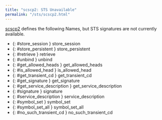 ```yaml
---
title: "scscp2: STS Unavailable"
permalink: "/sts/scscp2.html"
---
```






[scscp2](/cd/scscp2)
defines the following Names, but STS signatures are not currently available.


 *  {: #store_session } store_session
 *  {: #store_persistent } store_persistent
 *  {: #retrieve } retrieve
 *  {: #unbind } unbind
 *  {: #get_allowed_heads } get_allowed_heads
 *  {: #is_allowed_head } is_allowed_head
 *  {: #get_transient_cd } get_transient_cd
 *  {: #get_signature } get_signature
 *  {: #get_service_description } get_service_description
 *  {: #signature } signature
 *  {: #service_description } service_description
 *  {: #symbol_set } symbol_set
 *  {: #symbol_set_all } symbol_set_all
 *  {: #no_such_transient_cd } no_such_transient_cd